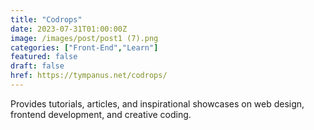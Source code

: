 ```yaml
---
title: "Codrops"
date: 2023-07-31T01:00:00Z
image: /images/post/post1 (7).png
categories: ["Front-End","Learn"]
featured: false
draft: false
href: https://tympanus.net/codrops/
---
```

Provides tutorials, articles, and inspirational showcases on web design, frontend development, and creative coding.
